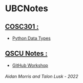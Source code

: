 # UBCNotes
## [COSC301 :](COSC301)
- [Python Data Types](Python_Data_Types.md)

## [QSCU Notes :](/QSCU_Notes/)
- [GitHub Workshop](GitHub_Workshop.md)

###### Aidan Morris and Talon Lusk - 2022